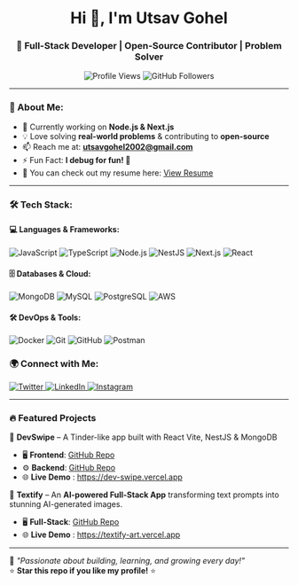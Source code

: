 <h1 align="center">Hi 👋, I'm Utsav Gohel</h1>
<h3 align="center">🚀 Full-Stack Developer | Open-Source Contributor | Problem Solver</h3>

<p align="center">
  <img src="https://komarev.com/ghpvc/?username=UtsavGohel&label=Profile%20views&color=0e75b6&style=flat" alt="Profile Views" />
  <img src="https://img.shields.io/github/followers/UtsavGohel?label=Followers&style=social" alt="GitHub Followers" />
</p>

---

### 🚀 About Me:
- 🔭 Currently working on **Node.js & Next.js**
- 💡 Love solving **real-world problems** & contributing to **open-source**
- 📫 Reach me at: **utsavgohel2002@gmail.com**
- ⚡ Fun Fact: **I debug for fun! 🐞**
- 📄 You can check out my resume here: [View Resume](https://drive.google.com/file/d/1OSF3s3xXmIfmn405g6hrDFdhaiff3Ogp/view?usp=drive_link)

---

### 🛠️ Tech Stack:
#### 💻 Languages & Frameworks:
![JavaScript](https://img.shields.io/badge/JavaScript-F7DF1E?style=for-the-badge&logo=javascript&logoColor=black)
![TypeScript](https://img.shields.io/badge/TypeScript-007ACC?style=for-the-badge&logo=typescript&logoColor=white)
![Node.js](https://img.shields.io/badge/Node.js-339933?style=for-the-badge&logo=node.js&logoColor=white)
![NestJS](https://img.shields.io/badge/NestJS-E0234E?style=for-the-badge&logo=nestjs&logoColor=white)
![Next.js](https://img.shields.io/badge/Next.js-000000?style=for-the-badge&logo=nextdotjs&logoColor=white)
![React](https://img.shields.io/badge/React-20232A?style=for-the-badge&logo=react&logoColor=61DAFB)

#### 🗄️ Databases & Cloud:
![MongoDB](https://img.shields.io/badge/MongoDB-47A248?style=for-the-badge&logo=mongodb&logoColor=white)
![MySQL](https://img.shields.io/badge/MySQL-4479A1?style=for-the-badge&logo=mysql&logoColor=white)
![PostgreSQL](https://img.shields.io/badge/PostgreSQL-336791?style=for-the-badge&logo=postgresql&logoColor=white)
![AWS](https://img.shields.io/badge/AWS-FF9900?style=for-the-badge&logo=amazonaws&logoColor=white)

#### 🛠️ DevOps & Tools:
![Docker](https://img.shields.io/badge/Docker-2496ED?style=for-the-badge&logo=docker&logoColor=white)
![Git](https://img.shields.io/badge/Git-F05032?style=for-the-badge&logo=git&logoColor=white)
![GitHub](https://img.shields.io/badge/GitHub-181717?style=for-the-badge&logo=github&logoColor=white)
![Postman](https://img.shields.io/badge/Postman-FF6C37?style=for-the-badge&logo=postman&logoColor=white)


### 🌍 Connect with Me:
<p align="left">
  <a href="https://x.com/utsav_gohel_8" target="_blank">
    <img src="https://img.shields.io/badge/Twitter-1DA1F2?style=for-the-badge&logo=twitter&logoColor=white" alt="Twitter"/>
  </a>
  <a href="https://www.linkedin.com/in/utsav-gohel/" target="_blank">
    <img src="https://img.shields.io/badge/LinkedIn-0077B5?style=for-the-badge&logo=linkedin&logoColor=white" alt="LinkedIn"/>
  </a>
  <a href="https://www.instagram.com/the_utsv__/" target="_blank">
    <img src="https://img.shields.io/badge/Instagram-E4405F?style=for-the-badge&logo=instagram&logoColor=white" alt="Instagram"/>
  </a>
</p>

---

### 🔥 Featured Projects  

🔹 **DevSwipe** – A Tinder-like app built with React Vite, NestJS & MongoDB  
   - 🖥️ **Frontend**: [GitHub Repo](https://github.com/UtsavGohel/dev-swipe-frontend/)  
   - ⚙️ **Backend**: [GitHub Repo](https://github.com/UtsavGohel/dev-swipe-backend/)
   - 🌐 **Live Demo** : https://dev-swipe.vercel.app

🔹 **Textify** – An **AI-powered Full-Stack App** transforming text prompts into stunning AI-generated images.  
   - 🖥️ **Full-Stack**: [GitHub Repo](https://github.com/UtsavGohel/textify/)
   - 🌐 **Live Demo** : https://textify-art.vercel.app

---

💙 _"Passionate about building, learning, and growing every day!"_  
⭐ **Star this repo if you like my profile!** ⭐
